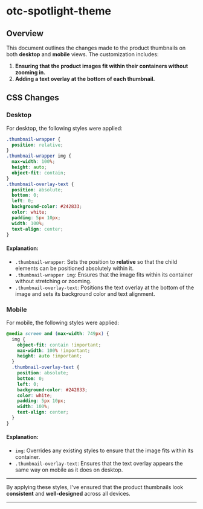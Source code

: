 # otc-spotlight-theme

## Overview

This document outlines the changes made to the product thumbnails on both **desktop** and **mobile** views. The customization includes:

1. **Ensuring that the product images fit within their containers without zooming in.**
2. **Adding a text overlay at the bottom of each thumbnail.**

## CSS Changes

### Desktop

For desktop, the following styles were applied:

```css
.thumbnail-wrapper {
  position: relative;
}
.thumbnail-wrapper img {
  max-width: 100%;
  height: auto;
  object-fit: contain;
}
.thumbnail-overlay-text {
  position: absolute;
  bottom: 0;
  left: 0;
  background-color: #242833;
  color: white;
  padding: 5px 10px;
  width: 100%;
  text-align: center;
}
```

#### Explanation:

- `.thumbnail-wrapper`: Sets the position to **relative** so that the child elements can be positioned absolutely within it.
- `.thumbnail-wrapper img`: Ensures that the image fits within its container without stretching or zooming.
- `.thumbnail-overlay-text`: Positions the text overlay at the bottom of the image and sets its background color and text alignment.

### Mobile

For mobile, the following styles were applied:

```css
@media screen and (max-width: 749px) {
  img {
    object-fit: contain !important;
    max-width: 100% !important;
    height: auto !important;
  }
  .thumbnail-overlay-text {
    position: absolute;
    bottom: 0;
    left: 0;
    background-color: #242833;
    color: white;
    padding: 5px 10px;
    width: 100%;
    text-align: center;
  }
}
```

#### Explanation:

- `img`: Overrides any existing styles to ensure that the image fits within its container.
- `.thumbnail-overlay-text`: Ensures that the text overlay appears the same way on mobile as it does on desktop.

---

By applying these styles, I've ensured that the product thumbnails look **consistent** and **well-designed** across all devices.

---
